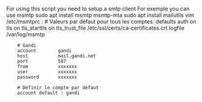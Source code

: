 For using this script you need to setup a smtp client
For exemple you can use msmtp
    sudo apt install msmtp msmtp-mta
    sudo apt install mailutils
    vim /etc/msmtprc :
        # Valeurs par défaut pour tous les comptes.
        defaults
        auth           on
        tls            on
        tls_starttls   on
        tls_trust_file /etc/ssl/certs/ca-certificates.crt
        logfile        /var/log/msmtp

        # Gandi
        account        gandi
        host           mail.gandi.net
        port           587
        from           xxxxxxx
        user           xxxxxxx
        password       xxxxxxx

        # Définir le compte par défaut
        account default : gandi
